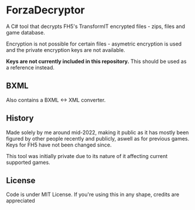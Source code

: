# ForzaDecryptor

A C# tool that decrypts FH5's TransformIT encrypted files - zips, files and game database.

Encryption is not possible for certain files - asymetric encryption is used and the private encryption keys are not available.

**Keys are not currently included in this repository.** This should be used as a reference instead.

## BXML
Also contains a BXML <-> XML converter.

## History
Made solely by me around mid-2022, making it public as it has mostly been figured by other people recently and publicly, aswell as for previous games. Keys for FH5 have not been changed since.

This tool was initially private due to its nature of it affecting current supported games.

## License

Code is under MIT License. If you're using this in any shape, credits are appreciated
